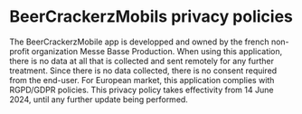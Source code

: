 # BeerCrackerzMobils privacy policies

The BeerCrackerzMobile app is developped and owned by the french non-profit organization Messe Basse Production.
When using this application, there is no data at all that is collected and sent remotely for any further treatment.
Since there is no data collected, there is no consent required from the end-user.
For European market, this application complies with RGPD/GDPR policies.
This privacy policy takes effectivity from 14 June 2024, until any further update being performed.
